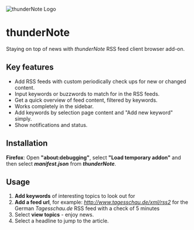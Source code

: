 ![thunderNote Logo](https://www.picflash.org/img/2019/01/14/pivn23v6nldd6n4.png "thunderNote Logo")
 
# thunderNote
Staying on top of news with *thunderNote* RSS feed client browser add-on.

## Key features
* Add RSS feeds with custom periodically check ups for new or changed content.
* Input keywords or buzzwords to match for in the RSS feeds.
* Get a quick overview of feed content, filtered by keywords.
* Works completely in the sidebar.
* Add keywords by selection page content and "Add new keyword" simply.
* Show notifications and status.

## Installation
**Firefox**: Open **"about:debugging"**, select **"Load temporary addon"** and then select ***manifest.json*** from ***thunderNote***.

## Usage
1. **Add keywords** of interesting topics to look out for
2. **Add a feed url**, for example: *http://www.tagesschau.de/xml/rss2* for the German *Tagesschau.de* RSS feed with a check of 5 minutes
3. Select **view topics** - enjoy news.
4. Select a headline to jump to the article.
